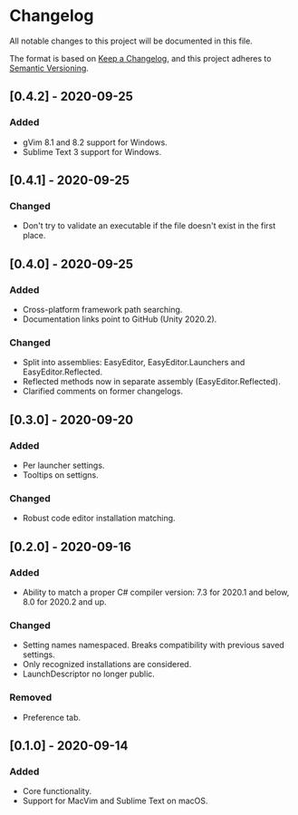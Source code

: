 # Changelog
All notable changes to this project will be documented in this file.

The format is based on [Keep a Changelog](https://keepachangelog.com/en/1.0.0/),
and this project adheres to [Semantic Versioning](https://semver.org/spec/v2.0.0.html).

## [0.4.2] - 2020-09-25
### Added
- gVim 8.1 and 8.2 support for Windows.
- Sublime Text 3 support for Windows.

## [0.4.1] - 2020-09-25
### Changed
- Don't try to validate an executable if the file doesn't exist in the first place.

## [0.4.0] - 2020-09-25
### Added
- Cross-platform framework path searching.
- Documentation links point to GitHub (Unity 2020.2).
### Changed
- Split into assemblies: EasyEditor, EasyEditor.Launchers and EasyEditor.Reflected.
- Reflected methods now in separate assembly (EasyEditor.Reflected).
- Clarified comments on former changelogs.

## [0.3.0] - 2020-09-20
### Added
- Per launcher settings.
- Tooltips on settigns.

### Changed
- Robust code editor installation matching.

## [0.2.0] - 2020-09-16
### Added
- Ability to match a proper C# compiler version: 7.3 for 2020.1 and below, 8.0 for 2020.2 and up.

### Changed
- Setting names namespaced. Breaks compatibility with previous saved settings.
- Only recognized installations are considered.
- LaunchDescriptor no longer public.

### Removed
- Preference tab.

## [0.1.0] - 2020-09-14
### Added
- Core functionality.
- Support for MacVim and Sublime Text on macOS.

